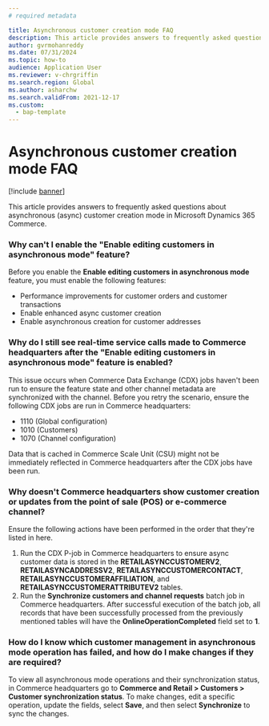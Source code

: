 ```yaml
---
# required metadata

title: Asynchronous customer creation mode FAQ
description: This article provides answers to frequently asked questions about asynchronous customer creation mode in Microsoft Dynamics 365 Commerce.
author: gvrmohanreddy
ms.date: 07/31/2024
ms.topic: how-to
audience: Application User
ms.reviewer: v-chrgriffin
ms.search.region: Global
ms.author: asharchw
ms.search.validFrom: 2021-12-17
ms.custom: 
  - bap-template
---
```


# Asynchronous customer creation mode FAQ

[!include [banner](includes/banner.md)]

This article provides answers to frequently asked questions about asynchronous (async) customer creation mode in Microsoft Dynamics 365 Commerce.

### Why can't I enable the "Enable editing customers in asynchronous mode" feature?

Before you enable the **Enable editing customers in asynchronous mode** feature, you must enable the following features:

- Performance improvements for customer orders and customer transactions
- Enable enhanced async customer creation
- Enable asynchronous creation for customer addresses

### Why do I still see real-time service calls made to Commerce headquarters after the "Enable editing customers in asynchronous mode" feature is enabled?

This issue occurs when Commerce Data Exchange (CDX) jobs haven't been run to ensure the feature state and other channel metadata are synchronized with the channel. Before you retry the scenario, ensure the following CDX jobs are run in Commerce headquarters:

- 1110 (Global configuration)
- 1010 (Customers)
- 1070 (Channel configuration)

Data that is cached in Commerce Scale Unit (CSU) might not be immediately reflected in Commerce headquarters after the CDX jobs have been run.

### Why doesn't Commerce headquarters show customer creation or updates from the point of sale (POS) or e-commerce channel?

Ensure the following actions have been performed in the order that they're listed in here.

1. Run the CDX P-job in Commerce headquarters to ensure async customer data is stored in the **RETAILASYNCCUSTOMERV2**, **RETAILASYNCADDRESSV2**, **RETAILASYNCCUSTOMERCONTACT**, **RETAILASYNCCUSTOMERAFFILIATION**, and **RETAILASYNCCUSTOMERATTRIBUTEV2** tables.
1. Run the **Synchronize customers and channel requests** batch job in Commerce headquarters. After successful execution of the batch job, all records that have been successfully processed from the previously mentioned tables will have the **OnlineOperationCompleted** field set to **1**.

### How do I know which customer management in asynchronous mode operation has failed, and how do I make changes if they are required?

To view all asynchronous mode operations and their synchronization status, in Commerce headquarters go to **Commerce and Retail \> Customers \> Customer synchronization status**. To make changes, edit a specific operation, update the fields, select **Save**, and then select **Synchronize** to sync the changes.

